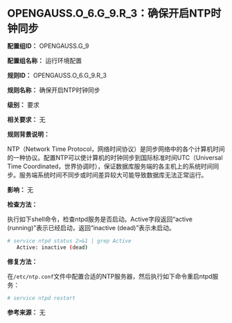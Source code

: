 **<font size="5">OPENGAUSS.O_6.G_9.R_3：确保开启NTP时钟同步</font>**

**配置组ID：**
OPENGAUSS.G_9

**配置组名称：**
运行环境配置

**规则ID：**
OPENGAUSS.O_6.G_9.R_3

**规则名称：**
确保开启NTP时钟同步

**级别：**
要求

**相关要求：**
无

**规则背景说明：**

NTP（Network Time Protocol，网络时间协议）是同步网络中的各个计算机时间的一种协议。配置NTP可以使计算机的时钟同步到国际标准时间UTC（Universal Time Coordinated，世界协调时），保证数据库服务端的各主机上的系统时间同步。服务端系统时间不同步或时间差异较大可能导致数据库无法正常运行。

**影响：**
无

**检查方法：**

执行如下shell命令，检查ntpd服务是否启动。Active字段返回“active (running)”表示已经启动，返回“inactive (dead)”表示未启动。

```bash
# service ntpd status 2>&1 | grep Active
   Active: inactive (dead)
```

**修复方法：**

在`/etc/ntp.conf`文件中配置合适的NTP服务器，然后执行如下命令重启ntpd服务：

```bash
# service ntpd restart
```

**参考来源：**
无